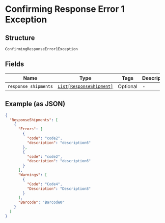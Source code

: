 
# Confirming Response Error 1 Exception

## Structure

`ConfirmingResponseError1Exception`

## Fields

| Name | Type | Tags | Description |
|  --- | --- | --- | --- |
| `response_shipments` | [`List[ResponseShipment]`](../../doc/models/response-shipment.md) | Optional | - |

## Example (as JSON)

```json
{
  "ResponseShipments": [
    {
      "Errors": [
        {
          "code": "code2",
          "description": "description6"
        },
        {
          "code": "code2",
          "description": "description6"
        }
      ],
      "Warnings": [
        {
          "Code": "Code4",
          "Description": "Description8"
        }
      ],
      "Barcode": "Barcode0"
    }
  ]
}
```

